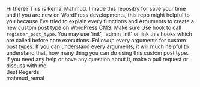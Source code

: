 Hi there?
This is Remal Mahmud. I made this repositry for save your time and if you are new on WordPress developments, this repo might helpful to you because I've tried to explain every functions and Arguments to create a new custom post type on WordPress CMS.
Make sure Use hook to call `register_post_type`. You may use 'init', 'admin_init' or link this hooks which are called before core executions. Followup every arguments for custom post types. If you can understand every arguments, it will much helpful to understand that, how many thing you can do using this custom post type.<br />
If you need any help or have any question about it, make a pull request or discuss with me.<br />
Best Regards,<br />
mahmud_remal